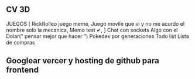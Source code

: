 ## CV 3D
JUEGOS [
    RickRolleo juego meme,
    Juego movile que vi y no me acurdo el nombre solo la mecanica,
    Memo test ✔,
]
Chat con sockets 
Algo con el Dolar(" pensar mejor que hacer ")
Pokedex por generaciones 
Todo list
Lista de compras 

## Googlear vercer y hosting de github para frontend
